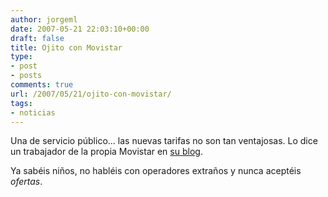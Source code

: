 ```yaml
---
author: jorgeml
date: 2007-05-21 22:03:10+00:00
draft: false
title: Ojito con Movistar
type: 
- post
- posts
comments: true
url: /2007/05/21/ojito-con-movistar/
tags:
- noticias
---
```


Una de servicio público... las nuevas tarifas no son tan ventajosas. Lo dice un trabajador de la propia Movistar en [su blog](http://www.movilonia.com/wordpress/index.php/2007/05/21/nuevos-contratos-movistar-son-timo/).

Ya sabéis niños, no habléis con operadores extraños y nunca aceptéis _ofertas_.
